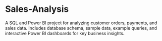 # Sales-Analysis
A SQL and Power BI project for analyzing customer orders, payments, and sales data. Includes database schema, sample data, example queries, and interactive Power BI dashboards for key business insights.

